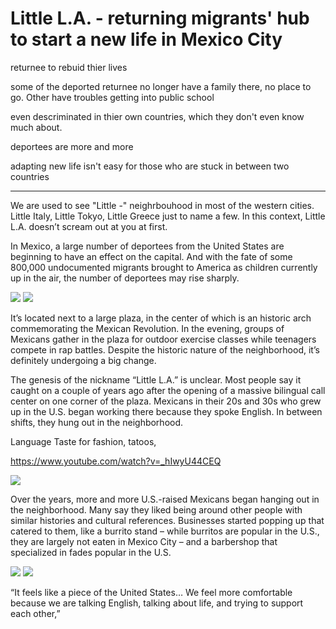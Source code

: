 # Little L.A. - returning migrants' hub to start a new life in Mexico City

returnee to rebuid thier lives

some of the deported returnee no longer have a family there, no place to go. Other have troubles getting into public school

even descriminated in thier own countries, which they don't even know much about.

deportees are more and more

adapting new life isn't easy for those who are stuck in between two countries

---

We are used to see "Little -" neighrbouhood in most of the western cities. Little Italy, Little Tokyo, Little Greece just to name a few. In this context, Little L.A. doesn’t scream out at you at first.

In Mexico, a large number of deportees from the United States are beginning to have an effect on the capital. And with the fate of some 800,000 undocumented migrants brought to America as children currently up in the air, the number of deportees may rise sharply.

![](ciclo1.jpg)
![](ciclo2.jpg)

It’s located next to a large plaza, in the center of which is an historic arch commemorating the Mexican Revolution. In the evening, groups of Mexicans gather in the plaza for outdoor exercise classes while teenagers compete in rap battles. Despite the historic nature of the neighborhood, it’s definitely undergoing a big change.

The genesis of the nickname “Little L.A.” is unclear. Most people say it caught on a couple of years ago after the opening of a massive bilingual call center on one corner of the plaza. Mexicans in their 20s and 30s who grew up in the U.S. began working there because they spoke English. In between shifts, they hung out in the neighborhood.

Language
Taste for fashion, tatoos,

https://www.youtube.com/watch?v=_hIwyU44CEQ

![](ciclo3.jpg)

Over the years, more and more U.S.-raised Mexicans began hanging out in the neighborhood. Many say they liked being around other people with similar histories and cultural references. Businesses started popping up that catered to them, like a burrito stand – while burritos are popular in the U.S., they are largely not eaten in Mexico City – and a barbershop that specialized in fades popular in the U.S.

![](ciclo4.jpg)
![](ciclo5.jpg)

“It feels like a piece of the United States… We feel more comfortable because we are talking English, talking about life, and trying to support each other,”
